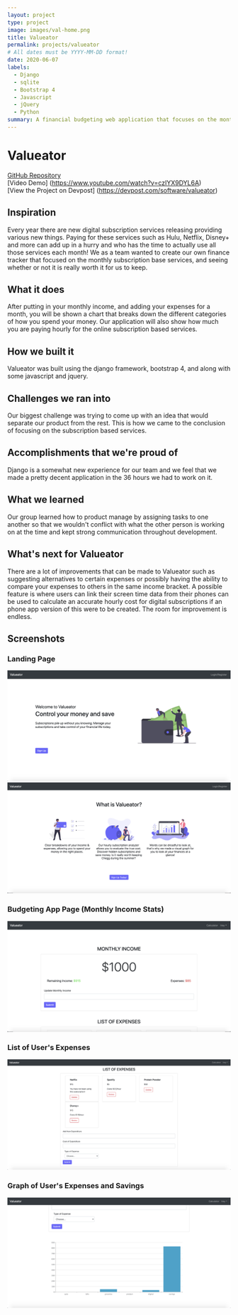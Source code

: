 ```yaml
---
layout: project
type: project
image: images/val-home.png
title: Valueator
permalink: projects/valueator
# All dates must be YYYY-MM-DD format!
date: 2020-06-07
labels:
  - Django
  - sqlite
  - Bootstrap 4
  - Javascript
  - jQuery
  - Python
summary: A financial budgeting web application that focuses on the monthly subscription base services, and seeing whether or not it is really worth keeping. This app was submitted for the Hack the Northeast Hackathon hosted on June 5- June 7, 2020.
---
```


# Valueator

[GitHub Repository](https://github.com/trey-sumida/Valueator) <br/>
[Video Demo] (https://www.youtube.com/watch?v=czIYX9DYL6A)<br/>
[View the Project on Devpost] (https://devpost.com/software/valueator)<br/>

## Inspiration
Every year there are new digital subscription services releasing providing various new things. Paying for these services such as Hulu, Netflix, Disney+ and more can add up in a hurry and who has the time to actually use all those services each month! We as a team wanted to create our own finance tracker that focused on the monthly subscription base services, and seeing whether or not it is really worth it for us to keep. 
## What it does
After putting in your monthly income, and adding your expenses for a month, you will be shown a chart that breaks down the different categories of how you spend your money. Our application will also show how much you are paying hourly for the online subscription based services.
## How we built it
Valueator was built using the django framework, bootstrap 4, and along with some javascript and jquery. 
## Challenges we ran into
Our biggest challenge was trying to come up with an idea that would separate our product from the rest. This is how we came to the conclusion of focusing on the subscription based services.
## Accomplishments that we're proud of
Django is a somewhat new experience for our team and we feel that we made a pretty decent application in the 36 hours we had to work on it.
## What we learned
Our group learned how to product manage by assigning tasks to one another so that we wouldn't conflict with what the other person is working on at the time and kept strong communication throughout development.
## What's next for Valueator
There are a lot of improvements that can be made to Valueator such as suggesting alternatives to certain expenses or possibly having the ability to compare your expenses to others in the same income bracket. A possible feature is where users can link their screen time data from their phones can be used to calculate an accurate hourly cost for digital subscriptions if an phone app version of this were to be created. The room for improvement is endless.
## Screenshots

### Landing Page
<img class="ui image" src="../images/val-home.png">
<img class="ui image" src="../images/val-home-2.png">

### Budgeting App Page (Monthly Income Stats)
<img class="ui image" src="../images/val-income.png">

### List of User's Expenses
<img class="ui image" src="../images/val-list.png">

### Graph of User's Expenses and Savings
<img class="ui image" src="../images/val-graph.png">

